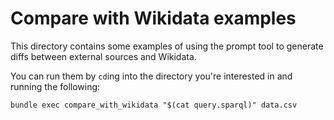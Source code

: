 # Compare with Wikidata examples

This directory contains some examples of using the prompt tool to generate diffs between external sources and Wikidata.

You can run them by `cd`ing into the directory you're interested in and running the following:

    bundle exec compare_with_wikidata "$(cat query.sparql)" data.csv
